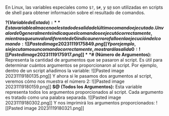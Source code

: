 En Linux, las variables especiales como `$?`, `$#`, y `$@` son utilizadas en scripts de shell para obtener información sobre el resultado de comandos.

**$? (Variable de Estado):**
Esta variable almacena el estado de salida del último comando ejecutado. Un valor de 0 generalmente indica que el comando se ejecutó correctamente, mientras que un valor diferente de 0 indica un error o fallo en la ejecución del comando:
![[Pasted image 20231119175849.png]]
Y por ejemplo, si ejecutamos un comando correctamente, mostrará la salida 0:
![[Pasted image 20231119175917.png]]
**$# (Número de Argumentos):**
Representa la cantidad de argumentos que se pasaron al script. Es útil para determinar cuántos argumentos se proporcionaron al script. Por ejemplo, dentro de un script añadimos la variable:
![[Pasted image 20231119180135.png]]
Y ahora si le pasamos dos argumentos al script, veremos cómo nos muestra el número 2:
![[Pasted image 20231119180159.png]]
**$@ (Todos los Argumentos):**
Esta variable representa todos los argumentos proporcionados al script. Cada argumento es tratado como una palabra separada.
![[Pasted image 20231119180302.png]]
Y nos imprimirá los argumentos proporcionados:
![[Pasted image 20231119180321.png]]

